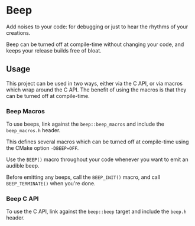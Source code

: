 # Beep

Add noises to your code: for debugging or just to hear the rhythms
of your creations.

Beep can be turned off at compile-time without changing your code,
and keeps your release builds free of bloat.

## Usage

This project can be used in two ways, either via the C API,
or via macros which wrap around the C API. The benefit of using
the macros is that they can be turned off at compile-time.

### Beep Macros
To use beeps, link against the `beep::beep_macros` and include the
`beep_macros.h` header.

This defines several macros which can be turned off at compile-time
using the CMake option `-DBEEP=OFF`.

Use the `BEEP()` macro throughout your code whenever you want to
emit an audible beep.

Before emitting any beeps, call the `BEEP_INIT()` macro, and call
`BEEP_TERMINATE()` when you're done.

### Beep C API
To use the C API, link against the `beep::beep` target and include
the `beep.h` header.
